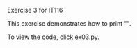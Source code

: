 Exercise 3 for IT116

This exercise demonstrates how to print "".

To view the code, click ex03.py.

